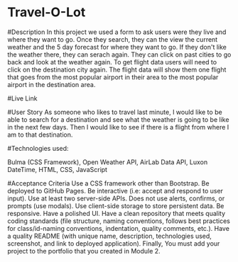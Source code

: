 # Travel-O-Lot

#Description In this project we used a form to ask users were they live and where they want to go. Once they search, they can the view the current weather and the 5 day forecast for where they want to go. If they don't like the weather there, they can serach again. They can click on past cities to go back and look at the weather again. To get flight data users will need to click on the destination city again. The flight data will show them one flight that goes from the most popular airport in their area to the most popular airport in the destination area.

#Live Link 

#User Story As someone who likes to travel last minute, I would like to be able to search for a destination and see what the weather is going to be like in the next few days. Then I would like to see if there is a flight from where I am to that destination.

#Technologies used:

Bulma (CSS Framework), Open Weather API, AirLab Data API, Luxon DateTime, HTML, CSS, JavaScript

#Acceptance Criteria Use a CSS framework other than Bootstrap. Be deployed to GitHub Pages. Be interactive (i.e: accept and respond to user input). Use at least two server-side APIs. Does not use alerts, confirms, or prompts (use modals). Use client-side storage to store persistent data. Be responsive. Have a polished UI. Have a clean repository that meets quality coding standards (file structure, naming conventions, follows best practices for class/id-naming conventions, indentation, quality comments, etc.). Have a quality README (with unique name, description, technologies used, screenshot, and link to deployed application). Finally, You must add your project to the portfolio that you created in Module 2.

